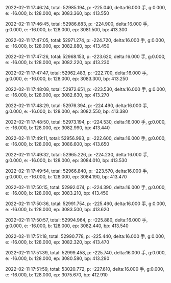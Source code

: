 2022-02-11 17:46:24, total: 52985.194, p: -225.040, delta:16.000 手, g:0.000, e: -16.000, b: 128.000, ep: 3083.360, bp: 413.550

2022-02-11 17:46:45, total: 52986.683, p: -224.900, delta:16.000 手, g:0.000, e: -16.000, b: 128.000, ep: 3081.500, bp: 413.300

2022-02-11 17:47:05, total: 52971.274, p: -224.720, delta:16.000 手, g:0.000, e: -16.000, b: 128.000, ep: 3082.880, bp: 413.450

2022-02-11 17:47:26, total: 52968.153, p: -223.620, delta:16.000 手, g:0.000, e: -16.000, b: 128.000, ep: 3082.220, bp: 413.230

2022-02-11 17:47:47, total: 52962.483, p: -222.700, delta:16.000 手, g:0.000, e: -16.000, b: 128.000, ep: 3083.300, bp: 413.250

2022-02-11 17:48:08, total: 52972.651, p: -223.530, delta:16.000 手, g:0.000, e: -16.000, b: 128.000, ep: 3082.630, bp: 413.270

2022-02-11 17:48:29, total: 52976.394, p: -224.490, delta:16.000 手, g:0.000, e: -16.000, b: 128.000, ep: 3082.550, bp: 413.380

2022-02-11 17:48:50, total: 52973.194, p: -224.530, delta:16.000 手, g:0.000, e: -16.000, b: 128.000, ep: 3082.990, bp: 413.440

2022-02-11 17:49:11, total: 52956.993, p: -222.600, delta:16.000 手, g:0.000, e: -16.000, b: 128.000, ep: 3086.600, bp: 413.650

2022-02-11 17:49:32, total: 52965.226, p: -224.230, delta:16.000 手, g:0.000, e: -16.000, b: 128.000, ep: 3084.010, bp: 413.530

2022-02-11 17:49:54, total: 52966.840, p: -223.570, delta:16.000 手, g:0.000, e: -16.000, b: 128.000, ep: 3084.190, bp: 413.470

2022-02-11 17:50:15, total: 52992.074, p: -224.390, delta:16.000 手, g:0.000, e: -16.000, b: 128.000, ep: 3083.210, bp: 413.450

2022-02-11 17:50:36, total: 52991.754, p: -225.460, delta:16.000 手, g:0.000, e: -16.000, b: 128.000, ep: 3083.500, bp: 413.620

2022-02-11 17:50:57, total: 52994.964, p: -225.880, delta:16.000 手, g:0.000, e: -16.000, b: 128.000, ep: 3082.440, bp: 413.540

2022-02-11 17:51:18, total: 52990.778, p: -225.440, delta:16.000 手, g:0.000, e: -16.000, b: 128.000, ep: 3082.320, bp: 413.470

2022-02-11 17:51:39, total: 52999.458, p: -225.740, delta:16.000 手, g:0.000, e: -16.000, b: 128.000, ep: 3080.580, bp: 413.290

2022-02-11 17:51:59, total: 53020.772, p: -227.610, delta:16.000 手, g:0.000, e: -16.000, b: 128.000, ep: 3075.670, bp: 412.910